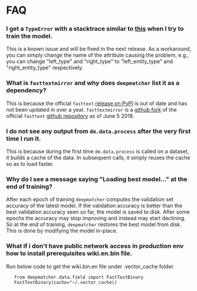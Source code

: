# FAQ

### I get a `TypeError` with a stacktrace similar to [this](https://gist.github.com/sidharthms/2698c2c9fc072036371166c5972b48f9) when I try to train the model.

This is a known issue and will be fixed in the next release. As a workaround, you can simply change the name of the attribute causing the problem, e.g., you can change "left_type" and "right_type" to "left_entity_type" and "right_entity_type" respectively.

### What is `fasttextmirror` and why does `deepmatcher` list it as a dependency?

This is because the official `fasttext` [release on PyPI](https://pypi.org/project/fasttext/) is out of date and has not been updated in over a year. `fasttextmirror` is a [github fork](https://github.com/sidharthms/fastText) of the official `fasttext` [github repository](https://github.com/facebookresearch/fastText) as of June 5 2018.

### I do not see any output from `dm.data.process` after the very first time I run it.

This is because during the first time `dm.data.process` is called on a dataset, it builds a cache of the data. In subsequent calls, it simply reuses the cache so as to load faster.

### Why do I see a message saying "Loading best model..." at the end of training?

After each epoch of training `deepmatcher` computes the validation set accuracy of the latest model. If the validation accuracy is better than the best validation accuracy seen so far, the model is saved to disk. After some epochs the accuracy may stop improving and instead may start declining. So at the end of training, `deepmatcher` restores the best model from disk. This is done by modifying the model in-place.

### What if i don't have public network access in production env how to install prerequisites wiki.en.bin file.

Run below code to get the wiki.bin.en file under .vector_cache folder

```
   from deepmatcher.data.field import FastTextBinary
   FastTextBinary(cache="~/.vector_cache\)
```
